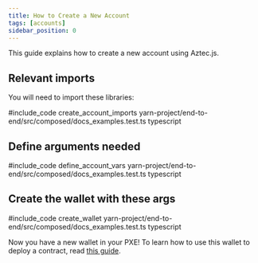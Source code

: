 ```yaml
---
title: How to Create a New Account
tags: [accounts]
sidebar_position: 0
---
```


This guide explains how to create a new account using Aztec.js.

## Relevant imports

You will need to import these libraries:

#include_code create_account_imports yarn-project/end-to-end/src/composed/docs_examples.test.ts typescript

## Define arguments needed

#include_code define_account_vars yarn-project/end-to-end/src/composed/docs_examples.test.ts typescript

## Create the wallet with these args

#include_code create_wallet yarn-project/end-to-end/src/composed/docs_examples.test.ts typescript

Now you have a new wallet in your PXE! To learn how to use this wallet to deploy a contract, read [this guide](../smart_contracts/how_to_deploy_contract.md).
